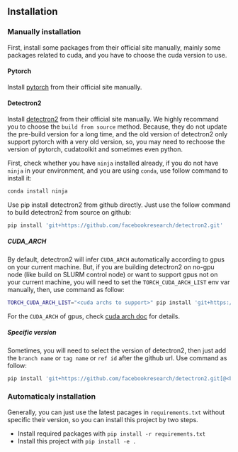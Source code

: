 ## Installation

### Manually installation

First, install some packages from their official site manually, mainly some packages related to cuda, and you have to choose the cuda version to use. 

#### Pytorch

Install [pytorch](https://pytorch.org/get-started/locally/) from their official site manually.

#### Detectron2

Install [detectron2](https://detectron2.readthedocs.io/en/latest/tutorials/install.html) from their official site manually. We highly recommand you to choose the `build from source` method. Because, they do not update the pre-build version for a long time, and the old version of detectron2 only support pytorch with a very old version, so, you may need to rechoose the version of pytorch, cudatoolkit and sometimes even python.

First, check whether you have `ninja` installed already, if you do not have `ninja` in your environment, and you are using `conda`, use follow command to install it:

```bash
conda install ninja
```

Use pip install detectron2 from github directly. Just use the follow command to build detectron2 from source on github:

```bash
pip install 'git+https://github.com/facebookresearch/detectron2.git'
```

##### CUDA_ARCH

By default, detectron2 will infer `CUDA_ARCH` automatically according to gpus on your current machine. But, if you are building detectron2 on no-gpu node (like build on SLURM control node) or want to support gpus not on your current machine, you will need to set the `TORCH_CUDA_ARCH_LIST` env var manually, then, use command as follow:

```bash
TORCH_CUDA_ARCH_LIST="<cuda archs to support>" pip install 'git+https://github.com/facebookresearch/detectron2.git'
```

For the `CUDA_ARCH` of gpus, check [cuda arch doc](https://developer.nvidia.com/cuda-gpus) for details.

##### Specific version

Sometimes, you will need to select the version of detectron2, then just add the `branch name` or `tag name` or `ref id` after the github url. Use command as follow:

```bash
pip install 'git+https://github.com/facebookresearch/detectron2.git[@<branch/tag name or commit id>]'
```

### Automaticaly installation

Generally, you can just use the latest pacages in `requirements.txt` without specific their version, so you can install this project by two steps.

- Install required packages with `pip install -r requirements.txt`
- Install this project with `pip install -e .`
